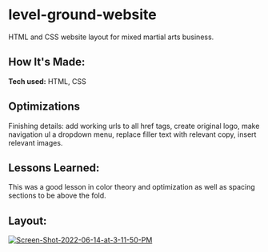 # level-ground-website
HTML and CSS website layout for mixed martial arts business.

## How It's Made:

**Tech used:** HTML, CSS


## Optimizations

Finishing details: add working urls to all href tags, create original logo, make navigation ul a dropdown menu, replace filler text with relevant copy, insert relevant images.

## Lessons Learned:

This was a good lesson in color theory and optimization as well as spacing sections to be above the fold.

## Layout:
<a href="https://ibb.co/xhTtMhV"><img src="https://i.ibb.co/R2wkC2L/Screen-Shot-2022-06-14-at-3-11-50-PM.png" alt="Screen-Shot-2022-06-14-at-3-11-50-PM" border="0"></a>
